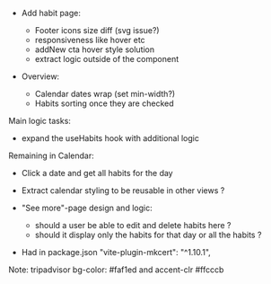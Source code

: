 * Add habit page:
   - Footer icons size diff (svg issue?)
   - responsiveness like hover etc
   - addNew cta hover style solution
   - extract logic outside of the component

* Overview: 
   - Calendar dates wrap (set min-width?)
   - Habits sorting once they are checked

Main logic tasks: 
   - expand the useHabits hook with additional logic

Remaining in Calendar:
* Click a date and get all habits for the day 
- Extract calendar styling to be reusable in other views ?

* "See more"-page design and logic:
   - should a user be able to edit and delete habits here ?
   - should it display only the habits for that day or all the habits ?



* Had in package.json
"vite-plugin-mkcert": "^1.10.1",

Note: tripadvisor bg-color: #faf1ed and accent-clr #ffcccb